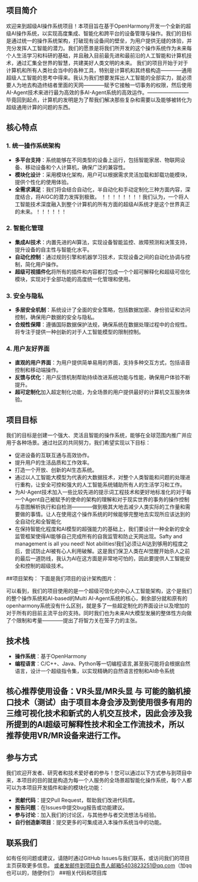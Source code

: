 ## 项目简介

欢迎来到超级AI操作系统项目！本项目旨在基于OpenHarmony开发一个全新的超级AI操作系统，以实现高度集成、智能化和跨平台的设备管理与操作。我们的目标是通过统一的操作系统架构，打破现有设备间的壁垒，为用户提供无缝的体验，并充分发挥人工智能的潜力。我们的愿景是将我们所开发的这个操作系统作为未来每个人生活学习和科研的基础，并且融入目前最先进和最前沿的人工智能和计算机技术，通过汇集全世界的智慧，共建美好人类文明的未来。
我们的项目开始于对于计算机和所有人类社会当中的各种工具，特别是计算机和其终极构造————通用超级人工智能的思考中得来。我认为我们想要发挥出人工智能的全部实力，就必须要人为地去构造终结者里面的天网————赋予它接触一切事务的权限，然后使用AI-Agent技术来进行最为高效的多AI-Agent系统的高效运作。————————毕竟回到起点，计算机的发明是为了帮我们解决那些复杂和需要以及能够被转化为超级通用计算的问题的东西。

## 核心特点

### 1. **统一操作系统架构**
- **多平台支持**：系统能够在不同类型的设备上运行，包括智能家居、物联网设备、移动设备和个人计算机，确保广泛的兼容性。
- **模块化设计**：采用模块化架构，用户可以根据需求灵活加载和卸载功能模块，提供个性化的使用体验。
- **全需求满足**：我们将会结合自动化，半自动化和手动定制化三种方面内容，深度结合，将AIGC的潜力发挥到极致。
  ！！！！！！！！我们认为，一个将人工智能技术深度融入到整个计算机的所有方面的超级AI系统才是这个世界真正的未来。！！！！！！

### 2. **智能化管理**
- **集成AI技术**：内置先进的AI算法，实现设备智能监控、故障预测和决策支持，提升设备的自主性与智能化水平。
- **自动化控制**：通过规则引擎和机器学习技术，实现设备之间的自动化协调与控制，简化用户操作。
- **超级可视插件化**将所有的插件和内容都打包成一个个超可解释化和超级可信化模块，实现对于全部功能的高度统一化管理和使用。

### 3. **安全与隐私**
- **多层安全机制**：系统设计了全面的安全策略，包括数据加密、身份验证和访问控制，确保用户数据的安全与隐私。
- **合规性保障**：遵循国际数据保护法规，确保系统在数据处理过程中的合规性。将专注于提供一种创新的对于人工智能模型的限制控制。

### 4. **用户友好界面**
- **直观的用户界面**：为用户提供简单易用的界面，支持多种交互方式，包括语音控制和移动端操作。
- **反馈与优化**：用户反馈机制帮助持续改进系统功能与性能，确保用户体验不断提升。
- **超可定制化**加入超定制化功能，为全场景的用户提供最好的计算机交互服务体验。

## 项目目标

我们的目标是创建一个强大、灵活且智能的操作系统，能够在全球范围内推广并应用于各种场景。通过社区的共同努力，我们希望实现以下目标：

- 促进设备的互联互通与高效协作。
- 提升用户的生活品质和工作效率。
- 打造一个开放、创新的AI生态系统。
- 通过以人工智能大模型为代表的大数据技术，对整个人类智能和问题的处理进行重构，让安全可控和强大的人工智能系统辅助所有人的生活学习和工作。
- 为AI-Agent技术加入一些比较先进的提示词工程技术和更好地标准化的对于每一个Agent自己被赋予的使命的架构的理解和对于现实世界的事务的操作控制与意图解析执行和自检测————做到极其大地去减少人类实际的工作量和需要做的事情。让人在使用这个操作系统的时候能够完整地去实现所应该达到的全自动化和全智能化
- 在保持智能化程度和AI模型的超强能力的基础上，我们要设计一种全新的安全监管框架使得AI能够自己完成所有的自我监管和防止天网出现。Safty and management is all you need! Not abilities!我们必须让AI达到够用的程度之后，尝试防止AI被有心人利用破解。这是我们保卫人类在AI觉醒开始杀人之前的最后一道防线，我认为AI在这方面是非常地可怕的，因此要提供人工智能安全和控制的超级技术。

##项目架构：
下面是我们项目的设计架构图片：



可以看到，我们的项目使用的是一个超级可信化的中心人工智能架构，这个是我们的整个操作系统和AI-based的Multi AI-Agent系统的核心，剩余部分就和原有的openharmony系统没有什么区别，就是多了一些超定制化的界面设计以及增加的对于所有的目前主流平台的支持。同时我们也为未来AI大模型发展的整体性方向做了个限制和考量————提出了将智力关在笼子力的主张。

## 技术栈

- **操作系统**：基于OpenHarmony
- **编程语言**：C/C++、Java、Python等一切编程语言,甚至我可能将会根据自然语言，设计一个超级指令集，以实现精确的自然语言控制和AI命令系统

## 核心推荐使用设备：VR头显/MR头显 与 可能的脑机接口技术（测试）由于项目本身会涉及到使用很多有用的三维可视化技术和新式的人机交互技术，因此会涉及我所提到的AI超级可解释性技术和全工作流技术，所以推荐使用VR/MR设备来进行工作。

## 参与方式

我们欢迎开发者、研究者和技术爱好者的参与！您可以通过以下方式参与到项目中来，本项目的目的就是构造为每一个人服务的全场景超智能化操作系统，每个人都可以为本项目开发插件和新的模块化功能：

- **贡献代码**：提交Pull Request，帮助我们改进代码库。
- **报告问题**：在Issues中提交bug报告或功能建议。
- **参与讨论**：加入我们的讨论区，与其他参与者交流想法与经验。
- **自行创造新项目**：提交更多的可集成进入本操作系统当中的功能。

## 联系我们

如有任何问题或建议，请随时通过GitHub Issues与我们联系，或访问我们的项目主页获取更多信息。
或者发邮件到项目负责人邮箱5403823251@qq.com（加qq也可以的，随便你们）
##相关代码和项目库



